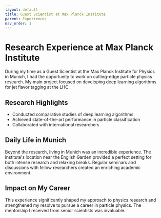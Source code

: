 ```yaml
---
layout: default
title: Guest Scientist at Max Planck Institute
parent: Experiences
nav_order: 1
---
```


# Research Experience at Max Planck Institute

During my time as a Guest Scientist at the Max Planck Institute for Physics in Munich, I had the opportunity to work on cutting-edge particle physics research. My main project focused on developing deep learning algorithms for jet flavor tagging at the LHC.

## Research Highlights

- Conducted comparative studies of deep learning algorithms
- Achieved state-of-the-art performance in particle classification
- Collaborated with international researchers

## Daily Life in Munich

Beyond the research, living in Munich was an incredible experience. The institute's location near the English Garden provided a perfect setting for both intense research and relaxing breaks. Regular seminars and discussions with fellow researchers created an enriching academic environment.

## Impact on My Career

This experience significantly shaped my approach to physics research and strengthened my resolve to pursue a career in particle physics. The mentorship I received from senior scientists was invaluable.
